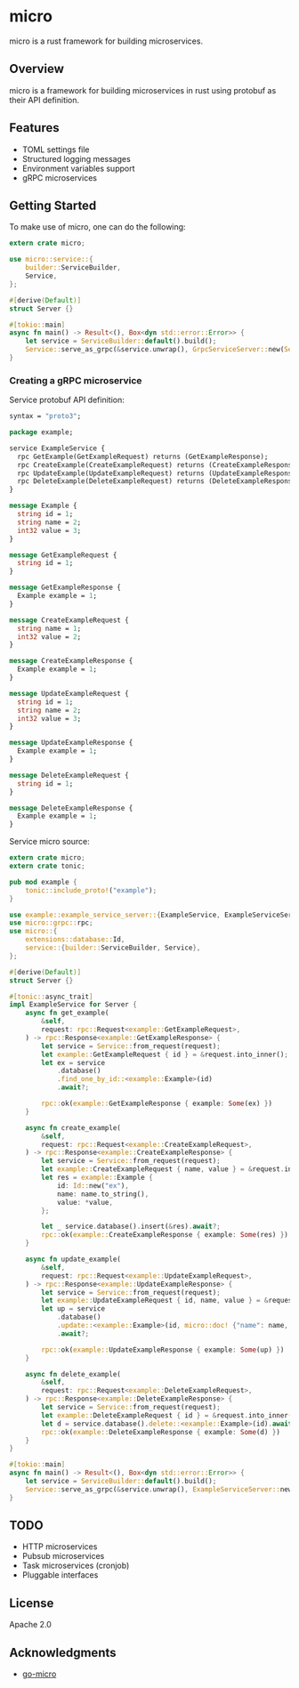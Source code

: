 # micro

micro is a rust framework for building microservices.

## Overview

micro is a framework for building microservices in rust using protobuf as
their API definition.

## Features

* TOML settings file
* Structured logging messages
* Environment variables support
* gRPC microservices

## Getting Started

To make use of micro, one can do the following:
```rust
extern crate micro;

use micro::service::{
    builder::ServiceBuilder,
    Service,
};

#[derive(Default)]
struct Server {}

#[tokio::main]
async fn main() -> Result<(), Box<dyn std::error::Error>> {
    let service = ServiceBuilder::default().build();
    Service::serve_as_grpc(&service.unwrap(), GrpcServiceServer::new(Server::default())).await
}
```

### Creating a gRPC microservice

Service protobuf API definition:
```protobuf
syntax = "proto3";

package example;

service ExampleService {
  rpc GetExample(GetExampleRequest) returns (GetExampleResponse);
  rpc CreateExample(CreateExampleRequest) returns (CreateExampleResponse);
  rpc UpdateExample(UpdateExampleRequest) returns (UpdateExampleResponse);
  rpc DeleteExample(DeleteExampleRequest) returns (DeleteExampleResponse);
}

message Example {
  string id = 1;
  string name = 2;
  int32 value = 3;
}

message GetExampleRequest {
  string id = 1;
}

message GetExampleResponse {
  Example example = 1;
}

message CreateExampleRequest {
  string name = 1;
  int32 value = 2;
}

message CreateExampleResponse {
  Example example = 1;
}

message UpdateExampleRequest {
  string id = 1;
  string name = 2;
  int32 value = 3;
}

message UpdateExampleResponse {
  Example example = 1;
}

message DeleteExampleRequest {
  string id = 1;
}

message DeleteExampleResponse {
  Example example = 1;
}
```

Service micro source:
```rust
extern crate micro;
extern crate tonic;

pub mod example {
    tonic::include_proto!("example");
}

use example::example_service_server::{ExampleService, ExampleServiceServer};
use micro::grpc::rpc;
use micro::{
    extensions::database::Id,
    service::{builder::ServiceBuilder, Service},
};

#[derive(Default)]
struct Server {}

#[tonic::async_trait]
impl ExampleService for Server {
    async fn get_example(
        &self,
        request: rpc::Request<example::GetExampleRequest>,
    ) -> rpc::Response<example::GetExampleResponse> {
        let service = Service::from_request(request);
        let example::GetExampleRequest { id } = &request.into_inner();
        let ex = service
            .database()
            .find_one_by_id::<example::Example>(id)
            .await?;

        rpc::ok(example::GetExampleResponse { example: Some(ex) })
    }

    async fn create_example(
        &self,
        request: rpc::Request<example::CreateExampleRequest>,
    ) -> rpc::Response<example::CreateExampleResponse> {
        let service = Service::from_request(request);
        let example::CreateExampleRequest { name, value } = &request.into_inner();
        let res = example::Example {
            id: Id::new("ex"),
            name: name.to_string(),
            value: *value,
        };

        let _ service.database().insert(&res).await?;
        rpc::ok(example::CreateExampleResponse { example: Some(res) })
    }

    async fn update_example(
        &self,
        request: rpc::Request<example::UpdateExampleRequest>,
    ) -> rpc::Response<example::UpdateExampleResponse> {
        let service = Service::from_request(request);
        let example::UpdateExampleRequest { id, name, value } = &request.into_inner();
        let up = service
            .database()
            .update::<example::Example>(id, micro::doc! {"name": name, "value": value})
            .await?;

        rpc::ok(example::UpdateExampleResponse { example: Some(up) })
    }

    async fn delete_example(
        &self,
        request: rpc::Request<example::DeleteExampleRequest>,
    ) -> rpc::Response<example::DeleteExampleResponse> {
        let service = Service::from_request(request);
        let example::DeleteExampleRequest { id } = &request.into_inner();
        let d = service.database().delete::<example::Example>(id).await?;
        rpc::ok(example::DeleteExampleResponse { example: Some(d) })
    }
}

#[tokio::main]
async fn main() -> Result<(), Box<dyn std::error::Error>> {
    let service = ServiceBuilder::default().build();
    Service::serve_as_grpc(&service.unwrap(), ExampleServiceServer::new(Server::default())).await
}
```

## TODO

* HTTP microservices
* Pubsub microservices
* Task microservices (cronjob)
* Pluggable interfaces

## License

Apache 2.0

## Acknowledgments

* [go-micro](https://github.com/asim/go-micro)

